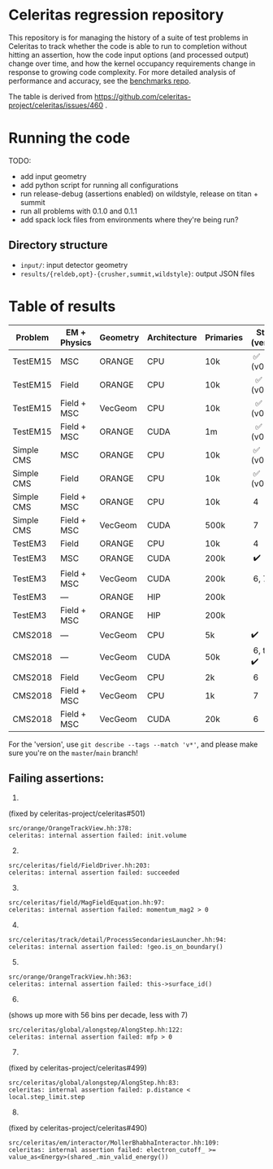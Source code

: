# Celeritas regression repository

This repository is for managing the history of a suite of test problems in
Celeritas to track whether the code is able to run to completion without
hitting an assertion, how the code input options (and processed output) change
over time, and how the kernel occupancy requirements change in response to
growing code complexity.  For more detailed analysis of performance and
accuracy, see the [benchmarks
repo](https://github.com/celeritas-project/benchmarks).

The table is derived from https://github.com/celeritas-project/celeritas/issues/460 .

# Running the code

TODO:
- add input geometry
- add python script for running all configurations
- run release-debug (assertions enabled) on wildstyle, release on titan + summit
- run all problems with 0.1.0 and 0.1.1
- add spack lock files from environments where they're being run?

## Directory structure

- `input/`: input detector geometry
- `results/{reldeb,opt}-{crusher,summit,wildstyle}`: output JSON files

# Table of results

Problem | EM + Physics | Geometry | Architecture | Primaries | Status (version)
-- | -- | -- | -- | -- | --
TestEM15 | MSC | ORANGE | CPU | 10k |  ✅ (v0.1.0)
TestEM15 | Field | ORANGE | CPU | 10k |   ✅ (v0.1.0)
TestEM15 | Field + MSC | VecGeom | CPU | 10k |   ✅ (v0.1.0)
TestEM15 | Field + MSC | ORANGE | CUDA | 1m |   ✅ (v0.1.0)
Simple CMS | MSC | ORANGE | CPU | 10k |  ✅ (v0.1.1)
Simple CMS | Field | ORANGE | CPU | 10k |  ✅ (v0.1.1)
Simple CMS | Field + MSC | ORANGE | CPU | 10k |  4
Simple CMS | Field + MSC | VecGeom | CUDA | 500k |  7
TestEM3 | Field | ORANGE | CPU | 10k |  4
TestEM3 | MSC | ORANGE | CUDA | 200k |  ✔️
TestEM3 | Field + MSC | VecGeom | CUDA | 200k |  6, 7
TestEM3 | — | ORANGE | HIP | 200k |  
TestEM3 | Field + MSC | ORANGE | HIP | 200k |  
CMS2018 | — | VecGeom | CPU | 5k |  ✔️
CMS2018 | — | VecGeom | CUDA | 50k |  6, then ✔️
CMS2018 | Field | VecGeom | CPU | 2k |  6
CMS2018 | Field + MSC | VecGeom | CPU | 1k |  7
CMS2018 | Field + MSC | VecGeom | CUDA | 20k |  6

For the 'version', use `git describe --tags --match 'v*'`, and please make sure
you're on the `master`/`main` branch!

## Failing assertions:

1.
(fixed by celeritas-project/celeritas#501)
```
src/orange/OrangeTrackView.hh:378:
celeritas: internal assertion failed: init.volume
```
2.
```
src/celeritas/field/FieldDriver.hh:203:
celeritas: internal assertion failed: succeeded
```
3.
```
src/celeritas/field/MagFieldEquation.hh:97:
celeritas: internal assertion failed: momentum_mag2 > 0
```
4.
```
src/celeritas/track/detail/ProcessSecondariesLauncher.hh:94:
celeritas: internal assertion failed: !geo.is_on_boundary()
```
5.
```
src/orange/OrangeTrackView.hh:363:
celeritas: internal assertion failed: this->surface_id()
```
6.
(shows up more with 56 bins per decade, less with 7)
```
src/celeritas/global/alongstep/AlongStep.hh:122:
celeritas: internal assertion failed: mfp > 0
```
7.
(fixed by celeritas-project/celeritas#499)
```
src/celeritas/global/alongstep/AlongStep.hh:83:
celeritas: internal assertion failed: p.distance < local.step_limit.step
```
8.
(fixed by celeritas-project/celeritas#490)
```
src/celeritas/em/interactor/MollerBhabhaInteractor.hh:109:
celeritas: internal assertion failed: electron_cutoff_ >= value_as<Energy>(shared_.min_valid_energy())
```
